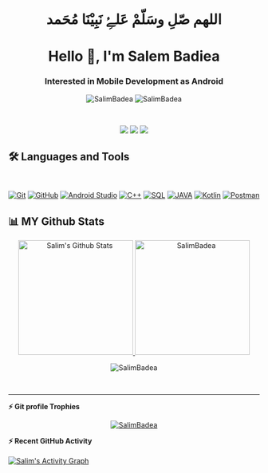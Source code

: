 <h1 align="center">اللهم صّلِ وسَلّمْ عَلۓِ نَبِيْنَا مُحَمد</h1>
<h1 align="center">Hello 👋, I'm Salem Badiea</h1>
<h3 align="center">Interested in Mobile Development as Android</h3>
<p align="center"> <img src="https://komarev.com/ghpvc/?username=SalimBadea&label=Profile%20views&color=0e75b6&style=flat" alt="SalimBadea" />
                   <img src="https://img.shields.io/github/followers/SalimBadea?label=Followers" alt="SalimBadea" />
</p>

<br>
<!--
📩 Connect with me
-->
<p align="center">
<a href="mailto:salimsiko56@gmail.com"title="Gmail"><img src="https://img.shields.io/badge/gmail-%23F05033.svg?style=for-the-badge&logo=gmail&logoColor=white"/></a>  
<a href="https://www.facebook.com/profile.php?id=100004091193310" title="Facebook"><img src="https://img.shields.io/badge/Facebook-%231877F2.svg?style=for-the-badge&logo=Facebook&logoColor=white"/></a>
<a href="https://www.linkedin.com/in/salim-badiea-%F0%9F%87%B5%F0%9F%87%B8-28aa99164/" title="LinkedIn"><img src="https://img.shields.io/badge/linkedin-%230077B5.svg?style=for-the-badge&logo=linkedin&logoColor=white"/></a>
</p>

## 🛠 Languages and Tools
<br>
<p align="center">
<a href="https://git-scm.com/" title="Git"><img src="https://img.shields.io/badge/git-%23F05033.svg?style=for-the-badge&logo=git&logoColor=white" alt="Git"></a>
<a href="https://github.com/" title="GitHub"><img src="https://img.shields.io/badge/github-%23121011.svg?style=for-the-badge&logo=github&logoColor=white" alt="GitHub"></a>
 <a href="https://developer.android.com/studio" title="Android Studio"><img src="https://img.shields.io/badge/android%20Studio-%23999120.svg?style=for-the-badge&logo=android-studio&logoColor=white" alt="Android Studio"></a>
<a href="" title="C++"><img src="https://img.shields.io/badge/C%2B%2B-00599C?style=for-the-badge&logo=c%2B%2B&logoColor=white" alt="C++"></a>
  <a href="" title="SQL"><img src="https://img.shields.io/badge/Microsoft%20SQL%20Server-CC2927?style=for-the-badge&logo=microsoft%20sql%20server&logoColor=white" alt="SQL"></a>
<a href="" title="JAVA"><img src="https://img.shields.io/badge/Java-ED8B00?style=for-the-badge&logo=java&logoColor=white" alt="JAVA"></a>
<a href="" title="Kotlin"><img src="https://img.shields.io/badge/kotlin-BE93D4?style=for-the-badge&logo=kotlin&logoColor=white" alt="Kotlin"></a>
<a href="" title="Postman"><img src="https://img.shields.io/badge/Posrman-ED8B00?style=for-the-badge&logo=postman&logoColor=white" alt="Postman"></a>
</p>



## 📊 MY Github Stats
<p align="center">
  <a href="https://github.com/anuraghazra/github-readme-stats">
    <img alt="Salim's Github Stats" src="https://github-readme-stats.vercel.app/api?username=SalimBadea&show_icons=true&count_private=true&locale=en&theme=tokyonight&layout=compact" height="230px"/>
  </a>
        <img src="https://github-readme-stats.vercel.app/api/top-langs?username=SalimBadea&langs_count=10&show_icons=true&locale=en&theme=tokyonight" alt="SalimBadea" height="230px"/>
<br/>
<p align="center"><img src="https://github-readme-streak-stats.herokuapp.com/?user=SalimBadea&theme=tokyonight_duo" alt="SalimBadea" /></p>
<br/>
<!-- <b>Note:</b> Top languages is only a metric of the languages my public code consists of and doesn't reflect experience or skill level. -->
</p>
  
----
 <summary><b>⚡ Git profile Trophies</b></summary>

 <p align="center"> <a href="https://github.com/ryo-ma/github-profile-trophy"><img src="https://github-profile-trophy.vercel.app/?username=SalimBadea&layout=compact&theme=algolia" alt="SalimBadea" /></a> </p>



<summary><b>⚡ Recent GitHub Activity</b></summary>
<br/>
<a href="https://github.com/SalimBadea"><img alt="Salim's Activity Graph" src="https://activity-graph.herokuapp.com/graph?username=SalimBadea&custom_title=Mohamed%20Emad%27s%20Contribution%20Graph&theme=react-dark" /></a>
<br/> 


<!---
SalimBadea/SalimBadea is a ✨ special ✨ repository because its `README.md` (this file) appears on your GitHub profile.
You can click the Preview link to take a look at your changes.
--->
